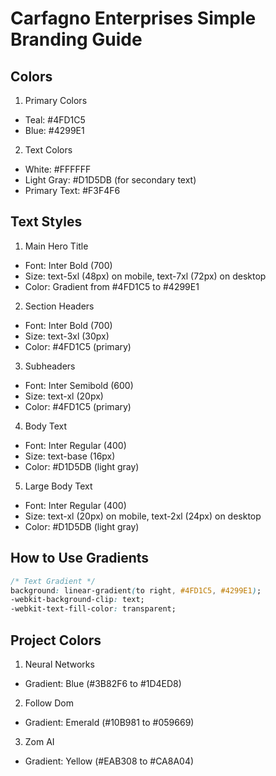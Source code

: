 # Carfagno Enterprises Simple Branding Guide

## Colors
1. Primary Colors
- Teal: #4FD1C5
- Blue: #4299E1

2. Text Colors
- White: #FFFFFF
- Light Gray: #D1D5DB (for secondary text)
- Primary Text: #F3F4F6

## Text Styles

1. Main Hero Title
- Font: Inter Bold (700)
- Size: text-5xl (48px) on mobile, text-7xl (72px) on desktop
- Color: Gradient from #4FD1C5 to #4299E1

2. Section Headers
- Font: Inter Bold (700)
- Size: text-3xl (30px)
- Color: #4FD1C5 (primary)

3. Subheaders
- Font: Inter Semibold (600)
- Size: text-xl (20px)
- Color: #4FD1C5 (primary)

4. Body Text
- Font: Inter Regular (400)
- Size: text-base (16px)
- Color: #D1D5DB (light gray)

5. Large Body Text
- Font: Inter Regular (400)
- Size: text-xl (20px) on mobile, text-2xl (24px) on desktop
- Color: #D1D5DB (light gray)

## How to Use Gradients
```css
/* Text Gradient */
background: linear-gradient(to right, #4FD1C5, #4299E1);
-webkit-background-clip: text;
-webkit-text-fill-color: transparent;
```

## Project Colors
1. Neural Networks
- Gradient: Blue (#3B82F6 to #1D4ED8)

2. Follow Dom
- Gradient: Emerald (#10B981 to #059669)

3. Zom AI
- Gradient: Yellow (#EAB308 to #CA8A04)
